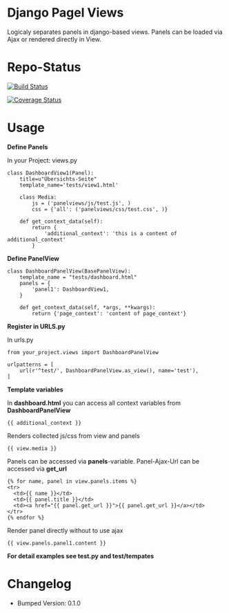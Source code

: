 # Django Pagel Views

Logicaly separates panels in django-based views.
Panels can be loaded via Ajax or rendered directly in View.


# Repo-Status

[![Build Status](https://travis-ci.org/STUDITEMPS/django_panel_views.svg?branch=master)](https://travis-ci.org/STUDITEMPS/django_panel_views)

[![Coverage Status](https://coveralls.io/repos/STUDITEMPS/django_panel_views/badge.svg?branch=master&service=github)](https://coveralls.io/github/STUDITEMPS/django_panel_views?branch=master)


# Usage

**Define Panels**

In your Project: views.py

    class DashboardView1(Panel):
        title=u"Übersichts-Seite"
        template_name='tests/view1.html'

        class Media:
            js = ('panelviews/js/test.js', )
            css = {'all': ('panelviews/css/test.css', )}

        def get_context_data(self):
            return {
                'additional_context': 'this is a content of additional_context'
            }

**Define PanelView**

    class DashboardPanelView(BasePanelView):
        template_name = "tests/dashboard.html"
        panels = {
            'panel1': DashboardView1,
        }

        def get_context_data(self, *args, **kwargs):
            return {'page_context': 'content of page_context'}

**Register in URLS.py**

In urls.py

    from your_project.views import DashboardPanelView

    urlpatterns = [
        url(r'^test/', DashboardPanelView.as_view(), name='test'),
    ]

**Template variables**

In **dashboard.html** you can access all context variables from **DashboardPanelView**

    {{ additional_context }}

Renders collected js/css from view and panels

    {{ view.media }}


Panels can be accessed via **panels**-variable.
Panel-Ajax-Url can be accessed via **get_url**

    {% for name, panel in view.panels.items %}
    <tr>
      <td>{{ name }}</td>
      <td>{{ panel.title }}</td>
      <td><a href="{{ panel.get_url }}">{{ panel.get_url }}</a></td>
    </tr>
    {% endfor %}

Render panel directly without to use ajax

    {{ view.panels.panel1.content }}


**For detail examples see test.py and test/tempates**


# Changelog

* Bumped Version: 0.1.0

